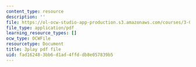 ```yaml
---
content_type: resource
description: ''
file: https://ol-ocw-studio-app-production.s3.amazonaws.com/courses/3-091-introduction-to-solid-state-chemistry-fall-2018/fad162483bb6d1ad4ffddb8e057839b5_vGvnfTk5BFk.pdf
file_type: application/pdf
learning_resource_types: []
ocw_type: OCWFile
resourcetype: Document
title: 3play pdf file
uid: fad16248-3bb6-d1ad-4ffd-db8e057839b5
---
```

